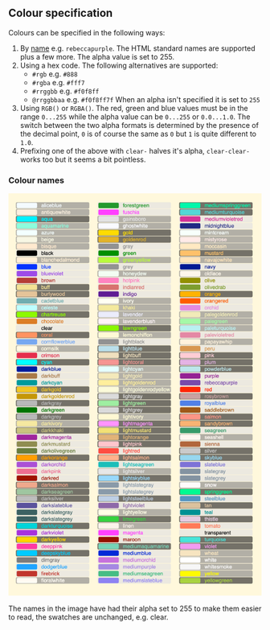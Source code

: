 ## Colour specification

Colours can be specified in the following ways:
1. By [name](#names) e.g. `rebeccapurple`. The HTML standard names are supported plus a few more. The alpha value is set to 255.
2. Using a hex code. The following alternatives are supported:
    - `#rgb` e.g. `#888`
    - `#rgba` e.g. `#fff7`
    - `#rrggbb` e.g. `#f0f8ff`
    - `@rrggbbaa` e.g. `#f0f8ff7f`
    When an alpha isn't specified it is set to `255`
3. Using `RGB()` or `RGBA()`. The red, green and blue values must be in the range `0...255` while the 
alpha value can be `0...255` or `0.0...1.0`. The switch between the two alpha formats is determined by the
presence of the decimal point, `0` is of course the same as `0` but `1` is quite different to `1.0`.
4. Prefixing one of the above with `clear-` halves it's alpha, `clear-clear-` works too but it seems a bit pointless.

### <a id="names">Colour names</a>
![Colour names list](colourNamesList.png)

The names in the image have had their alpha set to 255 to make them easier to read, the swatches are unchanged, e.g. clear.
